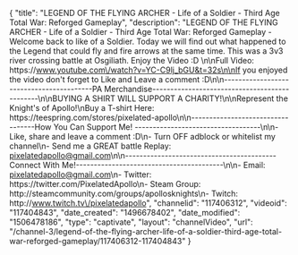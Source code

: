 {
    "title": "LEGEND OF THE FLYING ARCHER - Life of a Soldier - Third Age Total War: Reforged Gameplay",
    "description": "LEGEND OF THE FLYING ARCHER - Life of a Soldier - Third Age Total War: Reforged Gameplay - Welcome back to like of a Soldier.  Today we will find out what happened to the Legend that could fly and fire arrows at the same time.  This was a 3v3 river crossing battle at Osgiliath.  Enjoy the Video :D \n\nFull Video: https:\/\/www.youtube.com\/watch?v=YC-C9lj_bGU&t=32s\n\nIf you enjoyed the video don't forget to Like and Leave a comment :D\n\n-----------------------------------------PA Merchandise----------------------------------------------\n\nBUYING A SHIRT WILL SUPPORT A CHARITY!\n\nRepresent the Knight's of Apollo!\nBuy a T-shirt Here: https:\/\/teespring.com\/stores\/pixelated-apollo\n\n----------------------------------How You Can Support Me! -----------------------------------\n\n- Like, share and leave a comment :D\n- Turn OFF adblock or whitelist my channel\n- Send me a GREAT battle Replay: pixelatedapollo@gmail.com\n\n------------------------------------------Connect With Me!-----------------------------------------\n\n- Email: pixelatedapollo@gmail.com\n- Twitter: https:\/\/twitter.com\/PixelatedApollo\n- Steam Group:  http:\/\/steamcommunity.com\/groups\/apollosknights\n- Twitch: http:\/\/www.twitch.tv\/pixelatedapollo",
    "channelid": "117406312",
    "videoid": "117404843",
    "date_created": "1496678402",
    "date_modified": "1506478186",
    "type": "captivate",
    "layout": "channelVideo",
    "url": "\/channel-3\/legend-of-the-flying-archer-life-of-a-soldier-third-age-total-war-reforged-gameplay\/117406312-117404843"
}